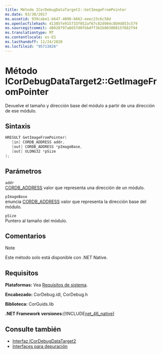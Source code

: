 ```yaml
---
title: Método ICorDebugDataTarget2::GetImageFromPointer
ms.date: 03/30/2017
ms.assetid: 939cabe1-b647-4090-b662-eeec23c6c58d
ms.openlocfilehash: 41385fe915733f052af67c82d984c8b9d853c579
ms.sourcegitcommit: d8020797a6657d0fbbdff362b80300815f682f94
ms.translationtype: MT
ms.contentlocale: es-ES
ms.lasthandoff: 11/24/2020
ms.locfileid: "95713826"
---
```

# <a name="icordebugdatatarget2getimagefrompointer-method"></a>Método ICorDebugDataTarget2::GetImageFromPointer

Devuelve el tamaño y dirección base del módulo a partir de una dirección de ese módulo.  
  
## <a name="syntax"></a>Sintaxis  
  
```cpp  
HRESULT GetImageFromPointer(  
   [in] CORDB_ADDRESS addr,
   [out] CORDB_ADDRESS *pImageBase,
   [out] ULONG32 *pSize  
);  
```  
  
## <a name="parameters"></a>Parámetros  

 `addr`  
 [CORDB_ADDRESS](../common-data-types-unmanaged-api-reference.md) valor que representa una dirección de un módulo.  
  
 `pImageBase`  
 enuncia [CORDB_ADDRESS](../common-data-types-unmanaged-api-reference.md) valor que representa la dirección base del módulo.  
  
 `pSize`  
 Puntero al tamaño del módulo.  
  
## <a name="remarks"></a>Comentarios  
  
> [!NOTE]
> Este método solo está disponible con .NET Native.  
  
## <a name="requirements"></a>Requisitos  

 **Plataformas:** Vea [Requisitos de sistema](../../get-started/system-requirements.md).  
  
 **Encabezado:** CorDebug.idl, CorDebug.h  
  
 **Biblioteca:** CorGuids.lib  
  
 **.NET Framework versiones:**[!INCLUDE[net_46_native](../../../../includes/net-46-native-md.md)]  
  
## <a name="see-also"></a>Consulte también

- [Interfaz ICorDebugDataTarget2](icordebugdatatarget2-interface.md)
- [Interfaces para depuración](debugging-interfaces.md)
